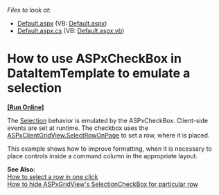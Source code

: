 <!-- default file list -->
*Files to look at*:

* [Default.aspx](./CS/WebSite/Default.aspx) (VB: [Default.aspx](./VB/WebSite/Default.aspx))
* [Default.aspx.cs](./CS/WebSite/Default.aspx.cs) (VB: [Default.aspx.vb](./VB/WebSite/Default.aspx.vb))
<!-- default file list end -->
# How to use ASPxCheckBox in DataItemTemplate to emulate a selection
<!-- run online -->
**[[Run Online]](https://codecentral.devexpress.com/e1559/)**
<!-- run online end -->


<p>The <a href="http://documentation.devexpress.com/#AspNet/CustomDocument3737">Selection</a> behavior is emulated by the ASPxCheckBox. Client-side events are set at runtime. The checkbox uses the <a href="http://documentation.devexpress.com/#AspNet/DevExpressWebASPxGridViewScriptsASPxClientGridView_SelectRowOnPagetopic129">ASPxClientGridView.SelectRowOnPage</a> to set a row, where it is placed.</p>
<p>This example shows how to improve formatting, when it is necessary to place controls inside a command column in the appropriate layout.</p>
<p><strong>See Also:</strong><br> <a href="https://www.devexpress.com/Support/Center/p/E1560">How to select a row in one click</a><br> <a href="https://www.devexpress.com/Support/Center/p/E2382">How to hide ASPxGridView's SelectionCheckBox for particular row</a></p>

<br/>


